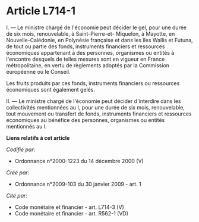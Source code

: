 # Article L714-1

I. ― Le ministre chargé de l'économie peut décider le gel, pour une durée de six mois, renouvelable, à Saint-Pierre-et-
Miquelon, à Mayotte, en Nouvelle-Calédonie, en Polynésie française et dans les îles Wallis et Futuna, de tout ou partie des
fonds, instruments financiers et ressources économiques appartenant à des personnes, organismes ou entités à l'encontre
desquels de telles mesures sont en vigueur en France métropolitaine, en vertu de règlements adoptés par la Commission
européenne ou le Conseil.

Les fruits produits par ces fonds, instruments financiers ou ressources économiques sont également gelés.

II. ― Le ministre chargé de l'économie peut décider d'interdire dans les collectivités mentionnées au I, pour une durée de
six mois, renouvelable, tout mouvement ou transfert de fonds, instruments financiers et ressources économiques au bénéfice
des personnes, organismes ou entités mentionnés au I.

**Liens relatifs à cet article**

_Codifié par_:

  - Ordonnance n°2000-1223 du 14 décembre 2000 (V)

_Créé par_:

  - Ordonnance n°2009-103 du 30 janvier 2009 - art. 1

_Cité par_:

  - Code monétaire et financier - art. L714-3 (V)
  - Code monétaire et financier - art. R562-1 (VD)

